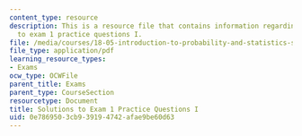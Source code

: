 ```yaml
---
content_type: resource
description: This is a resource file that contains information regarding solutions
  to exam 1 practice questions I.
file: /media/courses/18-05-introduction-to-probability-and-statistics-spring-2014/0e7869503cb939194742afae9be60d63_MIT18_05S14_Prac_Exa1a_Sol.pdf
file_type: application/pdf
learning_resource_types:
- Exams
ocw_type: OCWFile
parent_title: Exams
parent_type: CourseSection
resourcetype: Document
title: Solutions to Exam 1 Practice Questions I
uid: 0e786950-3cb9-3919-4742-afae9be60d63
---
```

